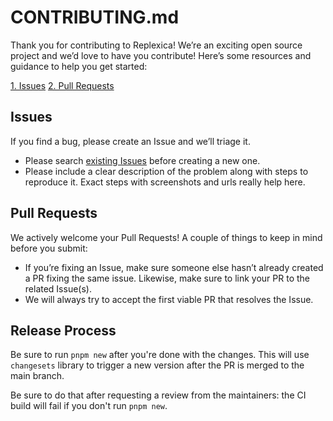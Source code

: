 # CONTRIBUTING.md

Thank you for contributing to Replexica! We’re an exciting open source project and we’d love to have you contribute! Here’s some resources and guidance to help you get started:

[1. Issues](#issues)
[2. Pull Requests](#pull-requests)

## Issues

If you find a bug, please create an Issue and we’ll triage it.

- Please search [existing Issues](https://github.com/replexica/replexica/issues) before creating a new one.
- Please include a clear description of the problem along with steps to reproduce it. Exact steps with screenshots and urls really help here.

## Pull Requests

We actively welcome your Pull Requests! A couple of things to keep in mind before you submit:

- If you’re fixing an Issue, make sure someone else hasn’t already created a PR fixing the same issue. Likewise, make sure to link your PR to the related Issue(s).
- We will always try to accept the first viable PR that resolves the Issue.

## Release Process

Be sure to run `pnpm new` after you're done with the changes. This will use `changesets` library to trigger a new version after the PR is merged to the main branch.

Be sure to do that after requesting a review from the maintainers: the CI build will fail if you don't run `pnpm new`.
